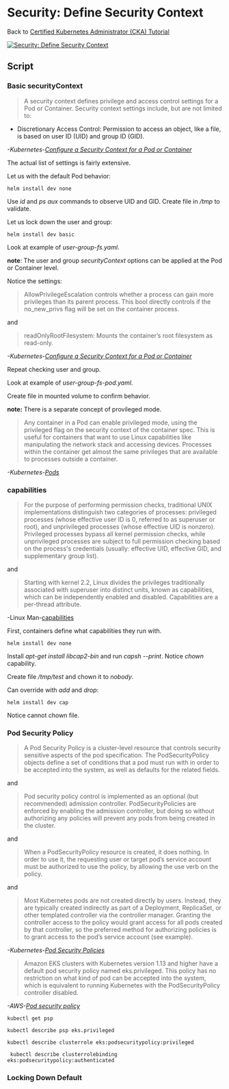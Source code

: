 # Security: Define Security Context

Back to [Certified Kubernetes Administrator (CKA) Tutorial](https://github.com/larkintuckerllc/k8s-cka-tutorial)

[![Security: Define Security Context](http://img.youtube.com/vi/XXXXX/0.jpg)]()

## Script

### Basic securityContext

> A security context defines privilege and access control settings for a Pod or Container. Security context settings include, but are not limited to:

* Discretionary Access Control: Permission to access an object, like a file, is based on user ID (UID) and group ID (GID).

*-Kubernetes-[Configure a Security Context for a Pod or Container](https://kubernetes.io/docs/tasks/configure-pod-container/security-context/)*

The actual list of settings is fairly extensive.

Let us with the default Pod behavior:

```plaintext
helm install dev none
```

Use *id* and *ps aux* commands to observe UID and GID. Create file in */tmp* to validate.

Let us lock down the user and group:

```plaintext
helm install dev basic
```

Look at example of *user-group-fs.yaml*.

**note**: The user and group *securityContext* options can be applied at the Pod or Container level.

Notice the settings:

> AllowPrivilegeEscalation controls whether a process can gain more privileges than its parent process. This bool directly controls if the no_new_privs flag will be set on the container process.

and

> readOnlyRootFilesystem: Mounts the container’s root filesystem as read-only.

*-Kubernetes-[Configure a Security Context for a Pod or Container](https://kubernetes.io/docs/tasks/configure-pod-container/security-context/)*

Repeat checking user and group.

Look at example of *user-group-fs-pod.yaml*.

Create file in mounted volume to confirm behavior.

**note:**  There is a separate concept of provileged mode.

> Any container in a Pod can enable privileged mode, using the privileged flag on the security context of the container spec. This is useful for containers that want to use Linux capabilities like manipulating the network stack and accessing devices. Processes within the container get almost the same privileges that are available to processes outside a container.

*-Kubernetes-[Pods](https://kubernetes.io/docs/concepts/workloads/pods/pod/)*

### capabilities

> For the purpose of performing permission checks, traditional UNIX
       implementations distinguish two categories of processes: privileged
       processes (whose effective user ID is 0, referred to as superuser or
       root), and unprivileged processes (whose effective UID is nonzero).
       Privileged processes bypass all kernel permission checks, while
       unprivileged processes are subject to full permission checking based
       on the process's credentials (usually: effective UID, effective GID,
       and supplementary group list).

and

 > Starting with kernel 2.2, Linux divides the privileges traditionally
       associated with superuser into distinct units, known as capabilities,
       which can be independently enabled and disabled.  Capabilities are a
       per-thread attribute.

-Linux Man-[capabilities](https://www.man7.org/linux/man-pages/man7/capabilities.7.html)

First, containers define what capabilities they run with.

```plaintext
helm install dev none
```

Install *apt-get install libcap2-bin*  and run *capsh --print*. Notice *chown* capability.

Create file */tmp/test* and chown it to *nobody*.

Can override with *add* and *drop*:

```plaintext
helm install dev cap
```

Notice cannot chown file.

### Pod Security Policy

> A Pod Security Policy is a cluster-level resource that controls security sensitive aspects of the pod specification. The PodSecurityPolicy objects define a set of conditions that a pod must run with in order to be accepted into the system, as well as defaults for the related fields.

and

> Pod security policy control is implemented as an optional (but recommended) admission controller. PodSecurityPolicies are enforced by enabling the admission controller, but doing so without authorizing any policies will prevent any pods from being created in the cluster.

and

> When a PodSecurityPolicy resource is created, it does nothing. In order to use it, the requesting user or target pod’s service account must be authorized to use the policy, by allowing the use verb on the policy.

and

> Most Kubernetes pods are not created directly by users. Instead, they are typically created indirectly as part of a Deployment, ReplicaSet, or other templated controller via the controller manager. Granting the controller access to the policy would grant access for all pods created by that controller, so the preferred method for authorizing policies is to grant access to the pod’s service account (see example).

*-Kubernetes-[Pod Security Policies](https://kubernetes.io/docs/concepts/policy/pod-security-policy/)*

> Amazon EKS clusters with Kubernetes version 1.13 and higher have a default pod security policy named eks.privileged. This policy has no restriction on what kind of pod can be accepted into the system, which is equivalent to running Kubernetes with the PodSecurityPolicy controller disabled.

*-AWS-[Pod security policy](https://docs.aws.amazon.com/eks/latest/userguide/pod-security-policy.html)*

```plaintext
kubectl get psp

kubectl describe psp eks.privileged

kubectl describe clusterrole eks:podsecuritypolicy:privileged

 kubectl describe clusterrolebinding eks:podsecuritypolicy:authenticated
```

### Locking Down Default
